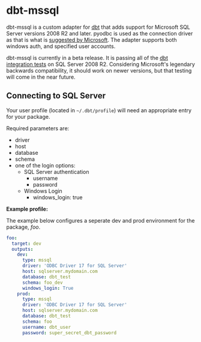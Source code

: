 # dbt-mssql

dbt-mssql is a custom adapter for [dbt](https://github.com/fishtown-analytics/dbt) that adds support for Microsoft SQL Server versions 2008 R2 and later. pyodbc is used as the connection driver as that is what is [suggested by Microsoft](https://docs.microsoft.com/en-us/sql/connect/python/python-driver-for-sql-server). The adapter supports both windows auth, and specified user accounts.

dbt-mssql is currently in a beta release. It is passing all of the [dbt integration tests](https://github.com/fishtown-analytics/dbt-integration-tests/) on SQL Server 2008 R2. Considering Microsoft's legendary backwards compatibility, it should work on newer versions, but that testing will come in the near future. 

## Connecting to SQL Server

Your user profile (located in `~/.dbt/profile`) will need an appropriate entry for your package. 

Required parameters are:

- driver
- host
- database
- schema
- one of the login options:
  - SQL Server authentication
    - username
    - password
  - Windows Login
    - windows_login: true

**Example profile:**

The example below configures a seperate dev and prod environment for the package, _foo_.

```yaml
foo:
  target: dev
  outputs:
    dev:
      type: mssql
      driver: 'ODBC Driver 17 for SQL Server'
      host: sqlserver.mydomain.com
      database: dbt_test
      schema: foo_dev
      windows_login: True
    prod:
      type: mssql
      driver: 'ODBC Driver 17 for SQL Server'
      host: sqlserver.mydomain.com
      database: dbt_test
      schema: foo
      username: dbt_user
      password: super_secret_dbt_password
```

